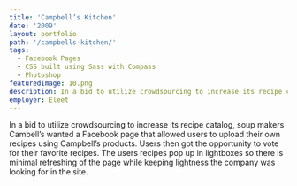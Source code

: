 ```yaml
---
title: 'Campbell’s Kitchen'
date: '2009'
layout: portfolio
path: '/campbells-kitchen/'
tags:
  - Facebook Pages
  - CSS built using Sass with Compass
  - Photoshop
featuredImage: 10.png
description: In a bid to utilize crowdsourcing to increase its recipe catalog, soup makers Cambell’s wanted a Facebook page that allowed users to upload their own recipes using Campbell’s products.
employer: Eleet
---
```


In a bid to utilize crowdsourcing to increase its recipe catalog, soup makers Cambell’s wanted a Facebook page that allowed users to upload their own recipes using Campbell’s products. Users then got the opportunity to vote for their favorite recipes. The users recipes pop up in lightboxes so there is minimal refreshing of the page while keeping lightness the company was looking for in the site.
